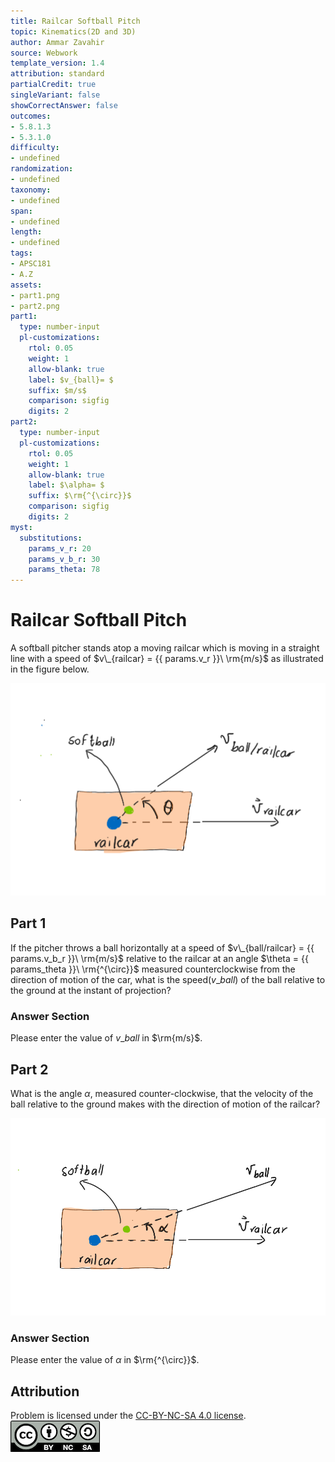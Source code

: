```yaml
---
title: Railcar Softball Pitch
topic: Kinematics(2D and 3D)
author: Ammar Zavahir
source: Webwork
template_version: 1.4
attribution: standard
partialCredit: true
singleVariant: false
showCorrectAnswer: false
outcomes:
- 5.8.1.3
- 5.3.1.0
difficulty:
- undefined
randomization:
- undefined
taxonomy:
- undefined
span:
- undefined
length:
- undefined
tags:
- APSC181
- A.Z
assets:
- part1.png
- part2.png
part1:
  type: number-input
  pl-customizations:
    rtol: 0.05
    weight: 1
    allow-blank: true
    label: $v_{ball}= $
    suffix: $m/s$
    comparison: sigfig
    digits: 2
part2:
  type: number-input
  pl-customizations:
    rtol: 0.05
    weight: 1
    allow-blank: true
    label: $\alpha= $
    suffix: $\rm{^{\circ}}$
    comparison: sigfig
    digits: 2
myst:
  substitutions:
    params_v_r: 20
    params_v_b_r: 30
    params_theta: 78
---
```

# Railcar Softball Pitch
A softball pitcher stands atop a moving railcar which is moving in a straight line with a speed of $v\_{railcar} = {{ params.v_r }}\ \rm{m/s}$ as illustrated in the figure below.

<img src="part1.png" width=600>

## Part 1

If the pitcher throws a ball horizontally at a speed of $v\_{ball/railcar} = {{ params.v_b_r }}\ \rm{m/s}$ relative to the railcar at an angle $\theta = {{ params_theta }}\ \rm{^{\circ}}$ measured counterclockwise from the direction of motion of the car, what is the speed($v\_{ball}$) of the ball relative to the ground at the instant of projection?
<br>

### Answer Section

Please enter the value of $v\_{ball}$ in $\rm{m/s}$.

## Part 2

What is the angle $\alpha$, measured counter-clockwise, that the velocity of the ball relative to the ground makes with the direction of motion of the railcar?

<img src="part2.png" width=600>

### Answer Section

Please enter the value of $\alpha$ in $\rm{^{\circ}}$.

## Attribution

Problem is licensed under the [CC-BY-NC-SA 4.0 license](https://creativecommons.org/licenses/by-nc-sa/4.0/).<br> ![The Creative Commons 4.0 license requiring attribution-BY, non-commercial-NC, and share-alike-SA license.](https://raw.githubusercontent.com/firasm/bits/master/by-nc-sa.png)